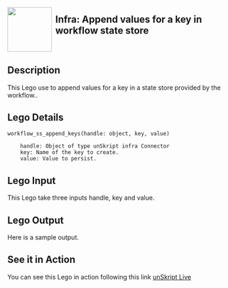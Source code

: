 [<img align="left" src="https://unskript.com/assets/favicon.png" width="100" height="100" style="padding-right: 5px">](https://unskript.com/assets/favicon.png) 
<h2>Infra: Append values for a key in workflow state store</h2>

<br>

## Description
This Lego use to append values for a key in a state store provided by the workflow..


## Lego Details

    workflow_ss_append_keys(handle: object, key, value)

        handle: Object of type unSkript infra Connector
        key: Name of the key to create.
        value: Value to persist.

## Lego Input
This Lego take three inputs handle, key and value.

## Lego Output
Here is a sample output.


## See it in Action

You can see this Lego in action following this link [unSkript Live](https://us.app.unskript.io)